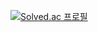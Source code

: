[![Solved.ac 프로필](http://mazassumnida.wtf/api/v2/generate_badge?boj=dza118)](https://solved.ac/dza118)






